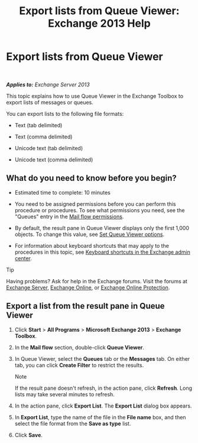 ﻿---
title: 'Export lists from Queue Viewer: Exchange 2013 Help'
TOCTitle: Export lists from Queue Viewer
ms:assetid: dcb829cd-0ffd-4ea9-ac3e-eaac5a8d1194
ms:mtpsurl: https://technet.microsoft.com/en-us/library/Bb691328(v=EXCHG.150)
ms:contentKeyID: 49286853
ms.date: 12/09/2016
mtps_version: v=EXCHG.150
---

# Export lists from Queue Viewer

 

_**Applies to:** Exchange Server 2013_


This topic explains how to use Queue Viewer in the Exchange Toolbox to export lists of messages or queues.

You can export lists to the following file formats:

  - Text (tab delimited)

  - Text (comma delimited)

  - Unicode text (tab delimited)

  - Unicode text (comma delimited)

## What do you need to know before you begin?

  - Estimated time to complete: 10 minutes

  - You need to be assigned permissions before you can perform this procedure or procedures. To see what permissions you need, see the "Queues" entry in the [Mail flow permissions](mail-flow-permissions-exchange-2013-help.md).

  - By default, the result pane in Queue Viewer displays only the first 1,000 objects. To change this value, see [Set Queue Viewer options](set-queue-viewer-options-exchange-2013-help.md).

  - For information about keyboard shortcuts that may apply to the procedures in this topic, see [Keyboard shortcuts in the Exchange admin center](keyboard-shortcuts-in-the-exchange-admin-center-2013-help.md).


> [!TIP]
> Having problems? Ask for help in the Exchange forums. Visit the forums at <A href="https://go.microsoft.com/fwlink/p/?linkid=60612">Exchange Server</A>, <A href="https://go.microsoft.com/fwlink/p/?linkid=267542">Exchange Online</A>, or <A href="https://go.microsoft.com/fwlink/p/?linkid=285351">Exchange Online Protection</A>.



## Export a list from the result pane in Queue Viewer

1.  Click **Start** \> **All Programs** \> **Microsoft Exchange 2013** \> **Exchange Toolbox**.

2.  In the **Mail flow** section, double-click **Queue Viewer**.

3.  In Queue Viewer, select the **Queues** tab or the **Messages** tab. On either tab, you can click **Create Filter** to restrict the results.
    

    > [!NOTE]
    > If the result pane doesn't refresh, in the action pane, click <STRONG>Refresh</STRONG>. Long lists may take several minutes to refresh.



4.  In the action pane, click **Export List**. The **Export List** dialog box appears.

5.  In **Export List**, type the name of the file in the **File name** box, and then select the file format from the **Save as type** list.

6.  Click **Save**.

